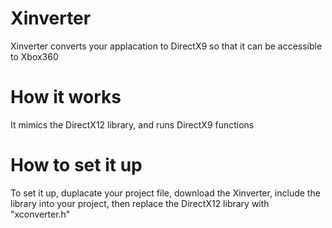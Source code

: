 # Xinverter
Xinverter converts your applacation to DirectX9 so that it can be accessible to Xbox360
# How it works
It mimics the DirectX12 library, and runs DirectX9 functions
# How to set it up
To set it up, duplacate your project file, download the Xinverter, include the library into your project, then replace the DirectX12 library with "xconverter.h"
